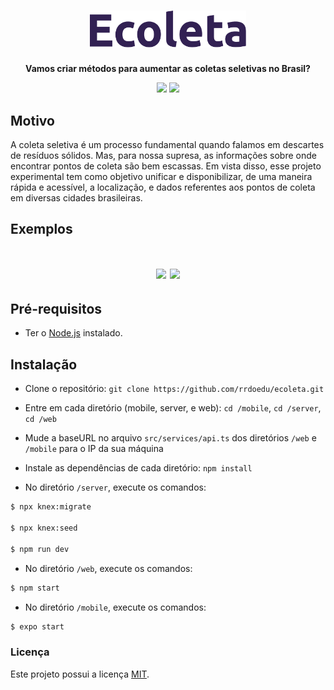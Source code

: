 <h1 align="center"><img src=".github/ecoletaLogo.png" width="250px" ></h1>

<div align="center">
  <p>
    <strong>Vamos criar métodos para aumentar as coletas seletivas no Brasil?</strong>
  </p>
</div>

<div align="center">
  <img src="https://img.shields.io/badge/license-MIT-blue.svg">
  <img src="https://img.shields.io/npm/v/react.svg?style=flat">
</div>

## Motivo

A coleta seletiva é um processo fundamental quando falamos em descartes de resíduos sólidos. Mas, para nossa supresa, as informações sobre onde encontrar pontos de coleta são bem escassas. Em vista disso, esse projeto experimental tem como objetivo unificar e disponibilizar, de uma maneira rápida e acessível, a localização, e dados referentes aos pontos de coleta em diversas cidades brasileiras.

## Exemplos

<h1 align="center">
    <img src=".github/webGif.gif" />
    <img src=".github/mobileGif.gif" width="350px" />
</h1>

## Pré-requisitos

- Ter o [Node.js](https://nodejs.org/en/) instalado.

## Instalação

- Clone o repositório: `git clone https://github.com/rrdoedu/ecoleta.git`

- Entre em cada diretório (mobile, server, e web): `cd /mobile`, `cd /server`, `cd /web`

- Mude a baseURL no arquivo `src/services/api.ts` dos diretórios `/web` e `/mobile` para o IP da sua máquina

- Instale as dependências de cada diretório: `npm install`

- No diretório `/server`, execute os comandos:

```bash
$ npx knex:migrate

$ npx knex:seed

$ npm run dev
```
- No diretório `/web`, execute os comandos:

```bash
$ npm start
```

- No diretório `/mobile`, execute os comandos:
```bash
$ expo start
```

### Licença

Este projeto possui a licença [MIT](./LICENSE).